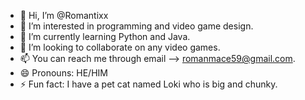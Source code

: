 - 👋 Hi, I’m @Romantixx
- 👀 I’m interested in programming and video game design.
- 🌱 I’m currently learning Python and Java.
- 💞️ I’m looking to collaborate on any video games.
- 📫 You can reach me through email --> romanmace59@gmail.com. 
- 😄 Pronouns: HE/HIM 
- ⚡ Fun fact: I have a pet cat named Loki who is big and chunky.

<!---
Romantixx/Romantixx is a ✨ special ✨ repository because its `README.md` (this file) appears on your GitHub profile.
You can click the Preview link to take a look at your changes.
--->
